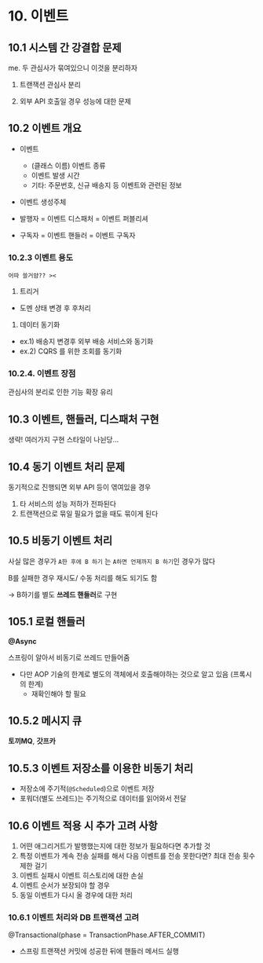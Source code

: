 # 10. 이벤트

## 10.1 시스템 간 강결합 문제

me. 두 관심사가 묶여있으니 이것을 분리하자

1. 트랜잭션 관심사 분리

2. 외부 API 호출일 경우 성능에 대한 문제

## 10.2 이벤트 개요

- 이벤트
  - (클래스 이름) 이벤트 종류
  - 이벤트 발생 시간
  - 기타: 주문번호, 신규 배송지 등 이벤트와 관련된 정보

- 이벤트 생성주체
- 발행자 = 이벤트 디스패처 = 이벤트 퍼블리셔
- 구독자 = 이벤트 핸들러 = 이벤트 구독자

### 10.2.3 이벤트 용도

`어따 쓸거얌?? ><`

1. 트리거
  - 도멘 상태 변경 후 후처리

1. 데이터 동기화
  - ex.1) 배송지 변경후 외부 배송 서비스와 동기화
  - ex.2) CQRS 를  위한 조회를 동기화

### 10.2.4. 이벤트 장점

관심사의 분리로 인한 기능 확장 유리

## 10.3 이벤트, 핸들러, 디스패처 구현

생략! 여러가지 구현 스타일이 나뉜당...

## 10.4 동기 이벤트 처리 문제

동기적으로 진행되면 외부 API 등이 엮여있을 경우 

1. 타 서비스의 성능 저하가 전파된다
2. 트랜잭션으로 묶일 필요가 없을 때도 묶이게 된다

## 10.5 비동기 이벤트 처리

사실 많은 경우가 `A한 후에 B 하기` 는 `A하면 언제까지 B 하기`인 경우가 많다

B를 실패한 경우 재시도/ 수동 처리를 해도 되기도 함

-> B하기를 별도 **쓰레드 핸들러**로 구현

## 105.1 로컬 핸들러

**@Async**

스프링이 알아서 비동기로 쓰레드 만들어줌

- 다만 AOP 기술의 한계로 별도의 객체에서 호출해야하는 것으로 알고 있음 (프록시의 한계)
  - 재확인해야 할 필요

## 10.5.2 메시지 큐

**토끼MQ**, **갓프카**

## 10.5.3 이벤트 저장소를 이용한 비동기 처리

- 저장소에 주기적(`@Scheduled`)으로 이벤트 저장
- 포워더(별도 쓰레드)는 주기적으로 데이터를 읽어와서 전달

## 10.6 이벤트 적용 시 추가 고려 사항

1. 어떤 애그리거트가 발행했는지에 대한 정보가 필요하다면 추가할 것
2. 특정 이벤트가 계속 전송 실패를 해서 다음 이벤트를 전송 못한다면? 최대 전송 횟수 제한 걸기
3. 이벤트 실패시 이벤트 히스토리에 대한 손실
4. 이벤트 순서가 보장되야 할 경우
5. 동일 이벤트가 다시 올 경우에 대한 처리

### 10.6.1 이벤트 처리와 DB 트랜잭션 고려

@Transactional(phase = TransactionPhase.AFTER_COMMIT)

- 스프링 트랜잭션 커밋에 성공한 뒤에 핸들러 메서드 실행